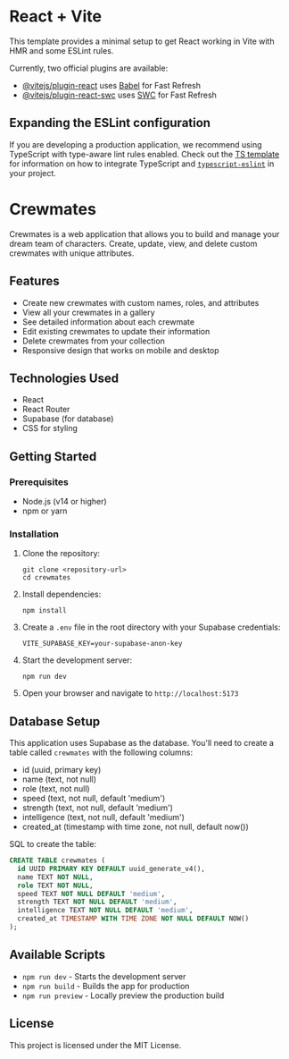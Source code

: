 # React + Vite

This template provides a minimal setup to get React working in Vite with HMR and some ESLint rules.

Currently, two official plugins are available:

- [@vitejs/plugin-react](https://github.com/vitejs/vite-plugin-react/blob/main/packages/plugin-react) uses [Babel](https://babeljs.io/) for Fast Refresh
- [@vitejs/plugin-react-swc](https://github.com/vitejs/vite-plugin-react/blob/main/packages/plugin-react-swc) uses [SWC](https://swc.rs/) for Fast Refresh

## Expanding the ESLint configuration

If you are developing a production application, we recommend using TypeScript with type-aware lint rules enabled. Check out the [TS template](https://github.com/vitejs/vite/tree/main/packages/create-vite/template-react-ts) for information on how to integrate TypeScript and [`typescript-eslint`](https://typescript-eslint.io) in your project.

# Crewmates

Crewmates is a web application that allows you to build and manage your dream team of characters. Create, update, view, and delete custom crewmates with unique attributes.

## Features

- Create new crewmates with custom names, roles, and attributes
- View all your crewmates in a gallery
- See detailed information about each crewmate
- Edit existing crewmates to update their information
- Delete crewmates from your collection
- Responsive design that works on mobile and desktop

## Technologies Used

- React
- React Router
- Supabase (for database)
- CSS for styling

## Getting Started

### Prerequisites

- Node.js (v14 or higher)
- npm or yarn

### Installation

1. Clone the repository:

   ```
   git clone <repository-url>
   cd crewmates
   ```

2. Install dependencies:

   ```
   npm install
   ```

3. Create a `.env` file in the root directory with your Supabase credentials:

   ```
   VITE_SUPABASE_KEY=your-supabase-anon-key
   ```

4. Start the development server:

   ```
   npm run dev
   ```

5. Open your browser and navigate to `http://localhost:5173`

## Database Setup

This application uses Supabase as the database. You'll need to create a table called `crewmates` with the following columns:

- id (uuid, primary key)
- name (text, not null)
- role (text, not null)
- speed (text, not null, default 'medium')
- strength (text, not null, default 'medium')
- intelligence (text, not null, default 'medium')
- created_at (timestamp with time zone, not null, default now())

SQL to create the table:

```sql
CREATE TABLE crewmates (
  id UUID PRIMARY KEY DEFAULT uuid_generate_v4(),
  name TEXT NOT NULL,
  role TEXT NOT NULL,
  speed TEXT NOT NULL DEFAULT 'medium',
  strength TEXT NOT NULL DEFAULT 'medium',
  intelligence TEXT NOT NULL DEFAULT 'medium',
  created_at TIMESTAMP WITH TIME ZONE NOT NULL DEFAULT NOW()
);
```

## Available Scripts

- `npm run dev` - Starts the development server
- `npm run build` - Builds the app for production
- `npm run preview` - Locally preview the production build

## License

This project is licensed under the MIT License.
